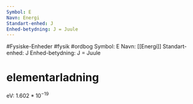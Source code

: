 ```yaml
---
Symbol: E
Navn: Energi
Standart-enhed: J
Enhed-betydning: J = Juule
---
```

#Fysiske-Enheder #fysik #ordbog 
Symbol: E
Navn: [[Energi]]
Standart-enhed: J
Enhed-betydning: J = Juule

# elementarladning
eV: $1.602*10^{-19}$
